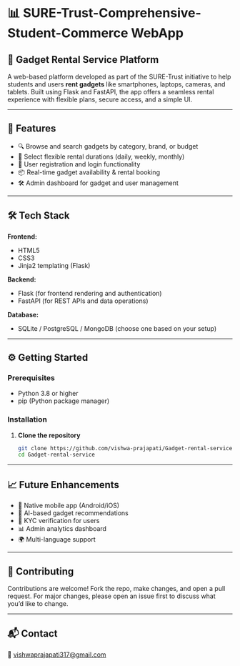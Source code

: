 # 📊 SURE-Trust-Comprehensive-Student-Commerce WebApp  
## 🎯 Gadget Rental Service Platform

A web-based platform developed as part of the SURE-Trust initiative to help students and users **rent gadgets** like smartphones, laptops, cameras, and tablets. Built using Flask and FastAPI, the app offers a seamless rental experience with flexible plans, secure access, and a simple UI.

---

## 🚀 Features

- 🔍 Browse and search gadgets by category, brand, or budget
- 📅 Select flexible rental durations (daily, weekly, monthly)
- 👤 User registration and login functionality
- 📦 Real-time gadget availability & rental booking
- 🛠 Admin dashboard for gadget and user management
  

---

## 🛠 Tech Stack

**Frontend:**  
- HTML5  
- CSS3  
- Jinja2 templating (Flask)

**Backend:**  
- Flask (for frontend rendering and authentication)  
- FastAPI (for REST APIs and data operations)

**Database:**  
- SQLite / PostgreSQL / MongoDB (choose one based on your setup)

---

## ⚙️ Getting Started

### Prerequisites

- Python 3.8 or higher  
- pip (Python package manager)

### Installation

1. **Clone the repository**
   ```bash
   git clone https://github.com/vishwa-prajapati/Gadget-rental-service.git
   cd Gadget-rental-service
---
## 📈 Future Enhancements

- 📱 Native mobile app (Android/iOS)
- 🧠 AI-based gadget recommendations
- 🔐 KYC verification for users
- 📊 Admin analytics dashboard
- 🌍 Multi-language support

---
## 🤝 Contributing


Contributions are welcome!
Fork the repo, make changes, and open a pull request. For major changes, please open an issue first to discuss what you’d like to change.

---
## 📬 Contact
📧 vishwaprajapati317@gmail.com

